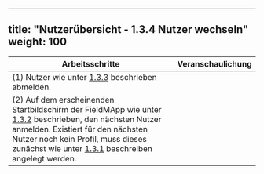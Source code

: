 
---
title: "Nutzerübersicht - 1.3.4 Nutzer wechseln"
weight: 100
---

| Arbeitsschritte | Veranschaulichung |
| ------ | :-----: |
| (1) Nutzer wie unter [1.3.3](1.3.3%20Nutzer%20abmelden) beschrieben abmelden. |  |
| (2) Auf dem erscheinenden Startbildschirm der FieldMApp wie unter [1.3.2](1.3.2%20Nutzer%20Anmelden) beschrieben, den nächsten Nutzer anmelden. Existiert für den nächsten Nutzer noch kein Profil, muss dieses zunächst wie unter [1.3.1](1.3.1%20Neues%20Profil%20anlegen) beschreiben angelegt werden. |  |